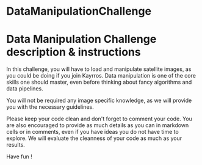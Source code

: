 # DataManipulationChallenge        

# Data Manipulation Challenge description & instructions
In this challenge, you will have to load and manipulate satellite images, as you could be doing if you join Kayrros. Data manipulation is one of the core skills one should master, even before thinking about fancy algorithms and data pipelines.

You will not be required any image specific knowledge, as we will provide you with the necessary guidelines.

Please keep your code clean and don't forget to comment your code. You are also encouraged to provide as much details as you can in markdown cells or in comments, even if you have ideas you do not have time to explore. We will evaluate the cleanness of your code as much as your results.

Have fun !
